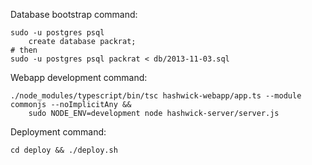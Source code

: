 Database bootstrap command:

    sudo -u postgres psql
        create database packrat;
    # then
    sudo -u postgres psql packrat < db/2013-11-03.sql

Webapp development command:

    ./node_modules/typescript/bin/tsc hashwick-webapp/app.ts --module commonjs --noImplicitAny &&
        sudo NODE_ENV=development node hashwick-server/server.js

Deployment command:

    cd deploy && ./deploy.sh
